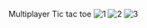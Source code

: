 Multiplayer Tic tac toe
![1](https://github.com/user-attachments/assets/3386df29-acd0-48dc-ad95-eb5e348a5fd5)
![2](https://github.com/user-attachments/assets/56d9b96e-3302-4ad8-b8d5-aa869ab09fb4)
![3](https://github.com/user-attachments/assets/f23f4a4d-f549-42ff-aa20-a4403242e935)
